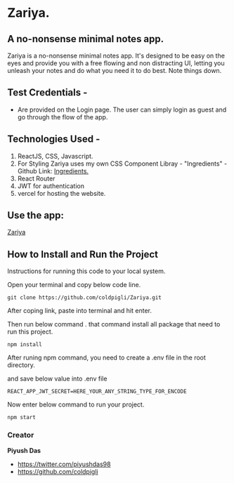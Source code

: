 # Zariya.

## A no-nonsense minimal notes app.


Zariya is a no-nonsense minimal notes app. It's designed to be easy on the eyes and provide you with a free flowing and non distracting UI,
letting you unleash your notes and do what you need it to do best. Note things down.

## Test Credentials -

- Are provided on the Login page. The user can simply login as guest and go through the flow of the app.

## Technologies Used -

1. ReactJS, CSS, Javascript.
2. For Styling Zariya uses my own CSS Component Libray - "Ingredients" - Github Link: <a href="https://github.com/coldpigli/Ingredient">Ingredients.</a>
3. React Router
4. JWT for authentication
5. vercel for hosting the website.

## Use the app:

<p><a href="https://zariya.vercel.app/">
   Zariya 
  </a></p>

## How to Install and Run the Project

Instructions for running this code to your local system.

Open your terminal and copy below code line.

```
git clone https://github.com/coldpigli/Zariya.git
```

After coping link, paste into terminal and hit enter.

Then run below command . that command install all package that need to run this project.

```
npm install
```

After runing npm command, you need to create a .env file in the root directory.

and save below value into .env file

```
REACT_APP_JWT_SECRET=HERE_YOUR_ANY_STRING_TYPE_FOR_ENCODE
```

Now enter below command to run your project.

```
npm start
```

### Creator

**Piyush Das**

- <https://twitter.com/piyushdas98>
- <https://github.com/coldpigli>

